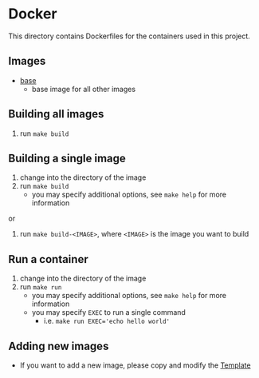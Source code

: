 # Docker

This directory contains Dockerfiles for the containers used in this project.

## Images
- [base](./base/README.md)
  - base image for all other images

## Building all images
1. run `make build`

## Building a single image
1. change into the directory of the image
2. run `make build`
   - you may specify additional options, see `make help` for more information

or
1. run `make build-<IMAGE>`, where `<IMAGE>` is the image you want to build

## Run a container
1. change into the directory of the image
2. run `make run`
   - you may specify additional options, see `make help` for more information
   - you may specify `EXEC` to run a single command
     - i.e. `make run EXEC='echo hello world'`

## Adding new images
- If you want to add a new image,
please copy and modify the [Template](./.template/README.md)

